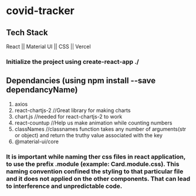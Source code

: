 # covid-tracker

## Tech Stack
React || Material UI || CSS || Vercel 

### Initialize the project using create-react-app ./

## Dependancies (using npm install --save dependancyName)
1. axios 
2. react-chartjs-2    //Great library for making charts
3. chart.js           //needed for react-chartjs-2 to work
3. react-countup     //Help us  make animation while counting numbers
4. classNames       //classnames function takes any number of arguments(str or object) and return the truthy value associated with the key
5. @material-ui/core




### It is important while naming ther css files in react application, to use the prefix .module (example: Card.module.css). This naming convention confined the styling to that particular file and it does not applied on the other components. That can lead to interference and unpredictable code.
